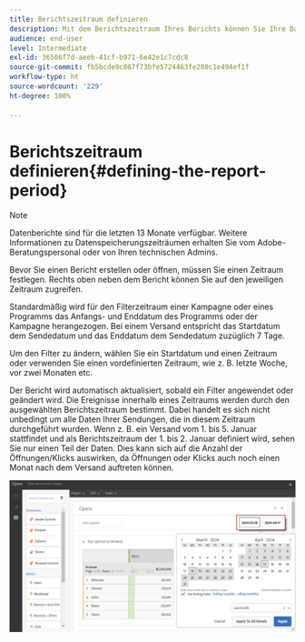 ```yaml
---
title: Berichtszeitraum definieren
description: Mit dem Berichtszeitraum Ihres Berichts können Sie Ihre Daten entsprechend dem ausgewählten Zeitraum filtern.
audience: end-user
level: Intermediate
exl-id: 36506f7d-aeeb-41cf-b971-6e42e1c7cdc8
source-git-commit: fb5bcde9c087f73bfe5724463fe280c1e494ef1f
workflow-type: ht
source-wordcount: '229'
ht-degree: 100%

---
```


# Berichtszeitraum definieren{#defining-the-report-period}

>[!NOTE]
>
>Datenberichte sind für die letzten 13 Monate verfügbar. Weitere Informationen zu Datenspeicherungszeiträumen erhalten Sie vom Adobe-Beratungspersonal oder von Ihren technischen Admins.

Bevor Sie einen Bericht erstellen oder öffnen, müssen Sie einen Zeitraum festlegen. Rechts oben neben dem Bericht können Sie auf den jeweiligen Zeitraum zugreifen.

Standardmäßig wird für den Filterzeitraum einer Kampagne oder eines Programms das Anfangs- und Enddatum des Programms oder der Kampagne herangezogen. Bei einem Versand entspricht das Startdatum dem Sendedatum und das Enddatum dem Sendedatum zuzüglich 7 Tage.

Um den Filter zu ändern, wählen Sie ein Startdatum und einen Zeitraum oder verwenden Sie einen vordefinierten Zeitraum, wie z. B. letzte Woche, vor zwei Monaten etc.

Der Bericht wird automatisch aktualisiert, sobald ein Filter angewendet oder geändert wird. Die Ereignisse innerhalb eines Zeitraums werden durch den ausgewählten Berichtszeitraum bestimmt. Dabei handelt es sich nicht unbedingt um alle Daten Ihrer Sendungen, die in diesem Zeitraum durchgeführt wurden. Wenn z. B. ein Versand vom 1. bis 5. Januar stattfindet und als Berichtszeitraum der 1. bis 2. Januar definiert wird, sehen Sie nur einen Teil der Daten. Dies kann sich auf die Anzahl der Öffnungen/Klicks auswirken, da Öffnungen oder Klicks auch noch einen Monat nach dem Versand auftreten können.

![](assets/campaign_reports_5.png)
